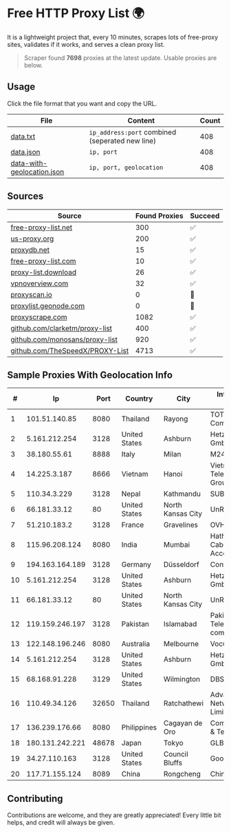 
# Free HTTP Proxy List 🌍

It is a lightweight project that, every 10 minutes, scrapes lots of free-proxy sites, validates if it works, and serves a clean proxy list.


> Scraper found **7698** proxies at the latest update. Usable proxies are below.

## Usage

Click the file format that you want and copy the URL.


|File|Content|Count|
|----|-------|-----|
|[data.txt](https://raw.githubusercontent.com/themiralay/Proxy-List-World/master/data.txt)|`ip_address:port` combined (seperated new line)|408|
|[data.json](https://raw.githubusercontent.com/themiralay/Proxy-List-World/master/data.json)|`ip, port`|408|
|[data-with-geolocation.json](https://raw.githubusercontent.com/themiralay/Proxy-List-World/master/data-with-geolocation.json)|`ip, port, geolocation`|408|

## Sources

|Source|Found Proxies|Succeed|
|------|-------------|-------|
|[free-proxy-list.net](https://free-proxy-list.net)|300|✅|
|[us-proxy.org](https://www.us-proxy.org)|200|✅|
|[proxydb.net](http://proxydb.net)|15|✅|
|[free-proxy-list.com](https://free-proxy-list.com/?page=&port=&type%5B%5D=http&type%5B%5D=https&up_time=0&search=Search)|10|✅|
|[proxy-list.download](https://www.proxy-list.download/HTTP)|26|✅|
|[vpnoverview.com](https://vpnoverview.com/privacy/anonymous-browsing/free-proxy-servers)|32|✅|
|[proxyscan.io](https://www.proxyscan.io)|0|🚫|
|[proxylist.geonode.com](https://proxylist.geonode.com/api/proxy-list?limit=300&page=1&sort_by=lastChecked&sort_type=desc&protocols=http,https)|0|🚫|
|[proxyscrape.com](https://api.proxyscrape.com/v2/?request=displayproxies&protocol=http&timeout=10000&country=all&ssl=all&anonymity=all)|1082|✅|
|[github.com/clarketm/proxy-list](https://raw.githubusercontent.com/clarketm/proxy-list/master/proxy-list-raw.txt)|400|✅|
|[github.com/monosans/proxy-list](https://raw.githubusercontent.com/monosans/proxy-list/main/proxies/http.txt)|920|✅|
|[github.com/TheSpeedX/PROXY-List](https://raw.githubusercontent.com/TheSpeedX/PROXY-List/master/http.txt)|4713|✅|


## Sample Proxies With Geolocation Info

|#|Ip|Port|Country|City|Internet Service Provider|
|-|--|----|-------|----|-------------------------|
|1|101.51.140.85|8080|Thailand|Rayong|TOT Public Company Limited|
|2|5.161.212.254|3128|United States|Ashburn|Hetzner Online GmbH|
|3|38.180.55.61|8888|Italy|Milan|M247 Europe SRL|
|4|14.225.3.187|8666|Vietnam|Hanoi|Vietnam Posts and Telecommunications Group|
|5|110.34.3.229|3128|Nepal|Kathmandu|SUBISU C7|
|6|66.181.33.12|80|United States|North Kansas City|UnReal Servers, LLC|
|7|51.210.183.2|3128|France|Gravelines|OVH SAS|
|8|115.96.208.124|8080|India|Mumbai|Hathway IP over Cable Internet Access|
|9|194.163.164.189|3128|Germany|Düsseldorf|Contabo GmbH|
|10|5.161.212.254|3128|United States|Ashburn|Hetzner Online GmbH|
|11|66.181.33.12|80|United States|North Kansas City|UnReal Servers, LLC|
|12|119.159.246.197|3128|Pakistan|Islamabad|Pakistan Telecommuication company limited|
|13|122.148.196.246|8080|Australia|Melbourne|Vocus PTY LTD|
|14|5.161.212.254|3128|United States|Ashburn|Hetzner Online GmbH|
|15|68.168.91.228|3129|United States|Wilmington|DBS International|
|16|110.49.34.126|32650|Thailand|Ratchathewi|Advanced Wireless Network Company Limited|
|17|136.239.176.66|8080|Philippines|Cagayan de Oro|ComClark Network & Technology Corp|
|18|180.131.242.221|48678|Japan|Tokyo|GLBB Japan KK|
|19|34.27.110.163|3128|United States|Council Bluffs|Google LLC|
|20|117.71.155.124|8089|China|Rongcheng|Chinanet|



## Contributing

Contributions are welcome, and they are greatly appreciated! Every
little bit helps, and credit will always be given.

